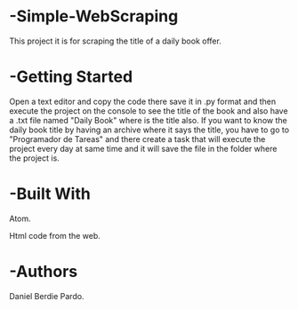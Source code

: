 # -Simple-WebScraping
This project it is for scraping the title of a daily book offer.

# -Getting Started
Open a text editor and copy the code there save it in .py format and then execute the project on the console to see the title of the book and also have a .txt file named "Daily Book" where is the title also.
If you want to know the daily book title by having an archive where it says the title, you have to go to "Programador de Tareas" and there create a task that will execute the project every day at same time and it will save the file in the folder where the project is.

# -Built With
Atom.

Html code from the web.

# -Authors
Daniel Berdie Pardo.
